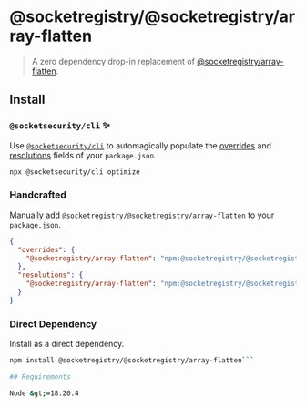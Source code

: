 # @socketregistry/@socketregistry/array-flatten

> A zero dependency drop-in replacement of
> [@socketregistry/array-flatten](https://www.npmjs.com/package/@socketregistry/array-flatten).

## Install

### `@socketsecurity/cli` :sparkles:

Use [`@socketsecurity/cli`](https://www.npmjs.com/package/@socketsecurity/cli)
to automagically populate the
[overrides](https://docs.npmjs.com/cli/v9/configuring-npm/package-json#overrides)
and [resolutions](https://yarnpkg.com/configuration/manifest#resolutions) fields
of your `package.json`.

```sh
npx @socketsecurity/cli optimize
```

### Handcrafted

Manually add `@socketregistry/@socketregistry/array-flatten` to your
`package.json`.

```json
{
  "overrides": {
    "@socketregistry/array-flatten": "npm:@socketregistry/@socketregistry/array-flatten@^1"
  },
  "resolutions": {
    "@socketregistry/array-flatten": "npm:@socketregistry/@socketregistry/array-flatten@^1"
  }
}
```

### Direct Dependency

Install as a direct dependency.

````sh
npm install @socketregistry/@socketregistry/array-flatten```

## Requirements

Node &gt;=18.20.4
````
